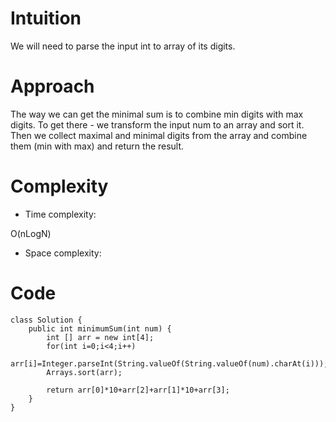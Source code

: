 # Intuition
<!-- Describe your first thoughts on how to solve this problem. -->
We will need to parse the input int to array of its digits.
# Approach
<!-- Describe your approach to solving the problem. -->
The way we can get the minimal sum is to combine min digits with max digits. To get there - we transform the input num to an array and sort it. Then we collect maximal and minimal digits from the array and combine them (min with max) and return the result.
# Complexity
- Time complexity:
<!-- Add your time complexity here, e.g. $$O(n)$$ -->
O(nLogN)
- Space complexity:
<!-- Add your space complexity here, e.g. $$O(n)$$ -->

# Code
```
class Solution {
    public int minimumSum(int num) {
        int [] arr = new int[4];
        for(int i=0;i<4;i++)
           arr[i]=Integer.parseInt(String.valueOf(String.valueOf(num).charAt(i)));
        Arrays.sort(arr);

        return arr[0]*10+arr[2]+arr[1]*10+arr[3];
    }
}
```
